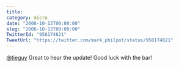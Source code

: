 ```yaml
---
title: 
category: micro
date: "2008-10-13T00:00:00"
slug: "2008-10-13T00:00:00"
TwitterId: "958174821"
TweetUrl: "https://twitter.com/mark_philpot/status/958174821"
---
```


[@tieguy](https://twitter.com/tieguy) Great to hear the update! Good luck with
the bar!
